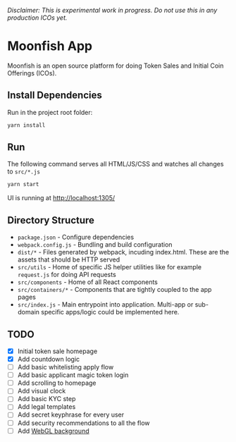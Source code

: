 
_Disclaimer: This is experimental work in progress. Do not use this in any production ICOs yet._

# Moonfish App

Moonfish is an open source platform for doing Token Sales and Initial Coin Offerings (ICOs).

## Install Dependencies

Run in the project root folder:

```bash
yarn install
```

## Run

The following command serves all HTML/JS/CSS and watches all changes to `src/*.js`

```bash
yarn start
```

UI is running at [http://localhost:1305/](http://localhost:1305/)

## Directory Structure

* `package.json` - Configure dependencies
* `webpack.config.js` - Bundling and build configuration
* `dist/*` - Files generated by webpack, incuding index.html. These are the assets that should be HTTP served
* `src/utils` - Home of specific JS helper utilities like for example `request.js` for doing API requests
* `src/components` - Home of all React components
* `src/containers/*` - Components that are tightly coupled to the app pages
* `src/index.js` - Main entrypoint into application. Multi-app or sub-domain specific apps/logic could be implemented here.

## TODO

- [x] Initial token sale homepage
- [x] Add countdown logic
- [ ] Add basic whitelisting apply flow
- [ ] Add basic applicant magic token login
- [ ] Add scrolling to homepage
- [ ] Add visual clock
- [ ] Add basic KYC step
- [ ] Add legal templates
- [ ] Add secret keyphrase for every user
- [ ] Add security recommendations to all the flow
- [ ] Add [WebGL background](https://tympanus.net/Development/DecorativeBackgrounds/index2.html)
